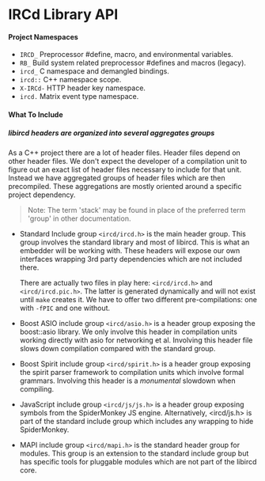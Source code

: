 # IRCd Library API

#### Project Namespaces

* `IRCD_`     Preprocessor #define, macro, and environmental variables.
* `RB_`       Build system related preprocessor #defines and macros (legacy).
* `ircd_`     C namespace and demangled bindings.
* `ircd::`    C++ namespace scope.
* `X-IRCd-`   HTTP header key namespace.
* `ircd.`     Matrix event type namespace.

#### What To Include

##### libircd headers are organized into several aggregates groups

As a C++ project there are a lot of header files. Header files depend on other
header files. We don't expect the developer of a compilation unit to figure out
an exact list of header files necessary to include for that unit. Instead we
have aggregated groups of header files which are then precompiled. These
aggregations are mostly oriented around a specific project dependency.

> Note: The term 'stack' may be found in place of the preferred term 'group'
in other documentation.

- Standard Include group `<ircd/ircd.h>` is the main header group. This group
involves the standard library and most of libircd. This is what an embedder
will be working with. These headers will expose our own interfaces wrapping
3rd party dependencies which are not included there.

	There are actually two files in play here: `<ircd/ircd.h>` and
	`<ircd/ircd.pic.h>`. The latter is generated dynamically and will not
	exist until `make` creates it. We have to offer two different
	pre-compilations: one with `-fPIC` and one without.

- Boost ASIO include group `<ircd/asio.h>` is a header group exposing the
boost::asio library. We only involve this header in compilation units working
directly with asio for networking et al. Involving this header file slows down
compilation compared with the standard group.

- Boost Spirit include group `<ircd/spirit.h>` is a header group exposing the
spirit parser framework to compilation units which involve formal grammars.
Involving this header is a *monumental* slowdown when compiling.

- JavaScript include group `<ircd/js/js.h>` is a header group exposing symbols
from the SpiderMonkey JS engine. Alternatively, <ircd/js.h> is part of the
standard include group which includes any wrapping to hide SpiderMonkey.

- MAPI include group `<ircd/mapi.h>` is the standard header group for modules.
This group is an extension to the standard include group but has specific
tools for pluggable modules which are not part of the libircd core.
